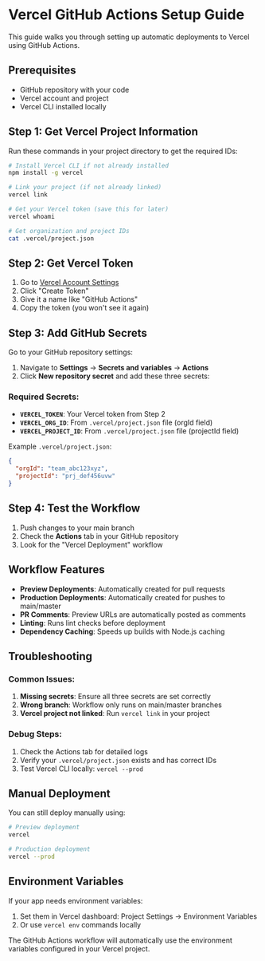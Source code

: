 # Vercel GitHub Actions Setup Guide

This guide walks you through setting up automatic deployments to Vercel using GitHub Actions.

## Prerequisites

- GitHub repository with your code
- Vercel account and project
- Vercel CLI installed locally

## Step 1: Get Vercel Project Information

Run these commands in your project directory to get the required IDs:

```bash
# Install Vercel CLI if not already installed
npm install -g vercel

# Link your project (if not already linked)
vercel link

# Get your Vercel token (save this for later)
vercel whoami

# Get organization and project IDs
cat .vercel/project.json
```

## Step 2: Get Vercel Token

1. Go to [Vercel Account Settings](https://vercel.com/account/tokens)
2. Click "Create Token"
3. Give it a name like "GitHub Actions"
4. Copy the token (you won't see it again)

## Step 3: Add GitHub Secrets

Go to your GitHub repository settings:

1. Navigate to **Settings** → **Secrets and variables** → **Actions**
2. Click **New repository secret** and add these three secrets:

### Required Secrets:

- **`VERCEL_TOKEN`**: Your Vercel token from Step 2
- **`VERCEL_ORG_ID`**: From `.vercel/project.json` file (orgId field)
- **`VERCEL_PROJECT_ID`**: From `.vercel/project.json` file (projectId field)

Example `.vercel/project.json`:
```json
{
  "orgId": "team_abc123xyz",
  "projectId": "prj_def456uvw"
}
```

## Step 4: Test the Workflow

1. Push changes to your main branch
2. Check the **Actions** tab in your GitHub repository
3. Look for the "Vercel Deployment" workflow

## Workflow Features

- **Preview Deployments**: Automatically created for pull requests
- **Production Deployments**: Automatically created for pushes to main/master
- **PR Comments**: Preview URLs are automatically posted as comments
- **Linting**: Runs lint checks before deployment
- **Dependency Caching**: Speeds up builds with Node.js caching

## Troubleshooting

### Common Issues:

1. **Missing secrets**: Ensure all three secrets are set correctly
2. **Wrong branch**: Workflow only runs on main/master branches
3. **Vercel project not linked**: Run `vercel link` in your project

### Debug Steps:

1. Check the Actions tab for detailed logs
2. Verify your `.vercel/project.json` exists and has correct IDs
3. Test Vercel CLI locally: `vercel --prod`

## Manual Deployment

You can still deploy manually using:

```bash
# Preview deployment
vercel

# Production deployment  
vercel --prod
```

## Environment Variables

If your app needs environment variables:

1. Set them in Vercel dashboard: Project Settings → Environment Variables
2. Or use `vercel env` commands locally

The GitHub Actions workflow will automatically use the environment variables configured in your Vercel project.